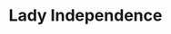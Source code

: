 ---
pid: llb51
title: Lady Independence
location_transcription: Broad & Locust
coordinates: "[-75.164562809502, 39.948207130586]"
zipcode: '19107'
gen_neighborhood: Center City
neighborhood: Washington Square West,Avenue of The Arts,Midtown Village,Chinatown
outside_phl: 
age: '37'
age_range: 30-39
instagram: 
image_file_name: llb_51.jpg
proposal_transcription: |-
  Statue of Liberty w/ the American Eagle holding the Declaration of Independence. A revival and renewal of freedom! Prayer hands w/ Rosary.
  //In the course of human events we must be reminded that we are one nation under God //+// that indivisible w/ liberty and justice for all.// Free to be you & me, safe & sound, home & country!
topic: History,Religion,Unity,Freedom
topic_summary: 0, 0, 0, 0
type: Sculpture Statue
keywords_other: 
credit: Christine A. O'Malley
image_labels: 
twitter: 
facebook: 
permalink: "/monuments/llb51/"
layout: item-page
---